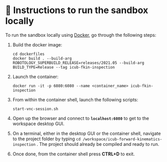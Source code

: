 🔽 Instructions to run the sandbox locally
==========================================

To run the sandbox locally using [Docker](https://docs.docker.com/get-docker), go through the following steps:

1. Build the docker image:
   ```console
   cd dockerfiles
   docker build . --build-arg ROBOTOLOGY_SUPERBUILD_RELEASE=releases/2021.05 --build-arg BUILD_TYPE=Release --tag icub-fkin-inspection
   ```
2. Launch the container:
    ```console
    docker run -it -p 6080:6080 --name <container_name> icub-fkin-inspection
    ```
3. From within the container shell, launch the following scripts:
    ```console
    start-vnc-session.sh
    ```
4. Open up the browser and connect to **`localhost:6080`** to get to the workspace desktop GUI.

5. On a terminal, either in the desktop GUI or the container shell, navigate to the project folder by typing `cd /workspace/icub-forward-kinematics-inspection` . The project should already be compiled and ready to run.

5.  Once done, from the container shell press **CTRL+D** to exit.

